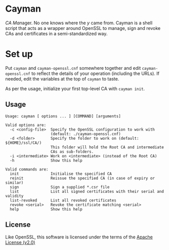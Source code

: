 # Cayman

*CA Man*ager. No one knows where the *y* came from. Cayman is a shell script
that acts as a wrapper around OpenSSL to manage, sign and revoke CAs and
certificates in a semi-standardized way.

# Set up

Put `cayman` and `cayman-openssl.cnf` somewhere together and edit
`cayman-openssl.cnf` to reflect the details of your operation (including the
URLs). If needed, edit the variables at the top of `cayman` to taste.

As per the usage, initialize your first top-level CA with `cayman init`.

## Usage

```
Usage: cayman [ options ... ] [COMMAND] [arguments]

Valid options are:
  -c <config-file>  Specify the OpenSSL configuration to work with
                    (default: ./cayman-openssl.cnf)
  -d <folder>       Specify the folder to work on (default: ${HOME}/ssl/CA/)
                    This folder will hold the Root CA and intermediate
                    CAs as sub-folders.
  -i <intermediate> Work on <intermediate> (instead of the Root CA)
  -h                Show this help

Valid commands are:
  init              Initialise the specified CA
  reinit            Reissue the specified CA (in case of expiry or similar)
  sign              Sign a supplied *.csr file
  list              List all signed certificates with their serial and validity
  list-revoked      List all revoked certificates
  revoke <serial>   Revoke the certificate matching <serial>
  help              Show this help
```

## License

Like OpenSSL, this software is licensed under the terms of the [Apache License (v2.0)](LICENSE)
